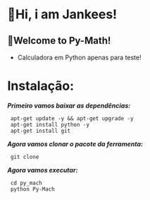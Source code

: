 # 👋Hi, i am Jankees!
<h2>💫Welcome to Py-Math!</h2>

- Calculadora em Python apenas para teste!

# Instalação:

   ___Primeiro vamos baixar as dependências:___

     apt-get update -y && apt-get upgrade -y
     apt-get install python -y
     apt-get install git
     
   ___Agora vamos clonar o pacote da ferramenta:___
   
     git clone 
     
   ___Agora vamos executar:___
     
     cd py_mach
     python Py-Mach
     
     
